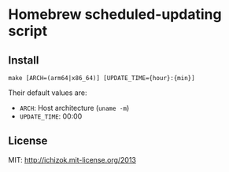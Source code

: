 # Homebrew scheduled-updating script

## Install

```
make [ARCH=(arm64|x86_64)] [UPDATE_TIME={hour}:{min}]
```

Their default values are:

* `ARCH`: Host architecture (`uname -m`)
* `UPDATE_TIME`: 00:00

## License

MIT: http://ichizok.mit-license.org/2013
